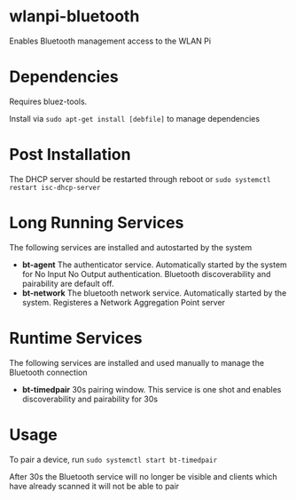 # wlanpi-bluetooth
Enables Bluetooth management access to the WLAN Pi

<h1>Dependencies</h1>
<p>Requires bluez-tools.</p>
Install via <code>sudo apt-get install [debfile]</code> to manage dependencies

<h1>Post Installation</h1>
<p>The DHCP server should be restarted through reboot or <code>sudo systemctl restart isc-dhcp-server</code></p>

<h1>Long Running Services</h1>
<p>The following services are installed and autostarted by the system</p>
<ul>
  <li>
    <strong>bt-agent</strong> 
    The authenticator service. Automatically started by the system for No Input No Output authentication. Bluetooth discoverability and pairability are default off.
  </li>
  <li>
  <strong>bt-network</strong> 
    The bluetooth network service. Automatically started by the system. Registeres a Network Aggregation Point server
  </li>  
</ul>
  
<h1>Runtime Services</h1>
<p>The following services are installed and used manually to manage the Bluetooth connection</p>
<ul>
  <li>
    <strong>bt-timedpair</strong> 
    30s pairing window. This service is one shot and enables discoverability and pairability for 30s
  </li>
</ul>


<h1>Usage</h1>
<p>To pair a device, run <code>sudo systemctl start bt-timedpair</code></p>
<p>After 30s the Bluetooth service will no longer be visible and clients which have already scanned it will not be able to pair</p>

